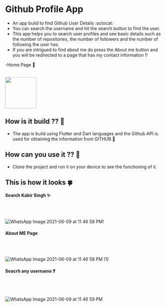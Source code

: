 # Github Profile App 


- An app build to find Github User Details :octocat:
- You can search the username and hit the search button to find the user.
- This app helps you to search user profiles and see basic details such as the number of repositories, the number of followers and the number of following the user has.
- If you are intrigued to find about me do press the About me button and you will be redirected to a page that has my contact information !!

-Home Page 🎊
<br/>
<br/>


<img src="https://user-images.githubusercontent.com/69685373/121414578-69a1a780-c984-11eb-9129-f06e0e9461ca.jpeg" width="100" height="100">



## How is it build ?? 📱
- The app is build using Flutter and Dart languages and the Github API is used for obtaining the information from GITHUB 📁

## How can you use it ?? 🔔
- Clone the project and run it on your device to see the functioning of it.

## This is how it looks 🍀

#### Search Kabir Singh ✨
<br/>
<br/>

![WhatsApp Image 2021-06-09 at 11 46 58 PM](https://user-images.githubusercontent.com/69685373/121413950-d5cfdb80-c983-11eb-84ed-44ed6b330491.jpeg)!


####  About ME Page 
<br/>
<br/>

![WhatsApp Image 2021-06-09 at 11 46 58 PM (1)](https://user-images.githubusercontent.com/69685373/121413821-b20c9580-c983-11eb-9b31-323e9bc911ce.jpeg)



#### Seacrh any username ❓
<br/>
<br/>

![WhatsApp Image 2021-06-09 at 11 46 59 PM](https://user-images.githubusercontent.com/69685373/121413688-90aba980-c983-11eb-8639-9def04b27280.jpeg)




